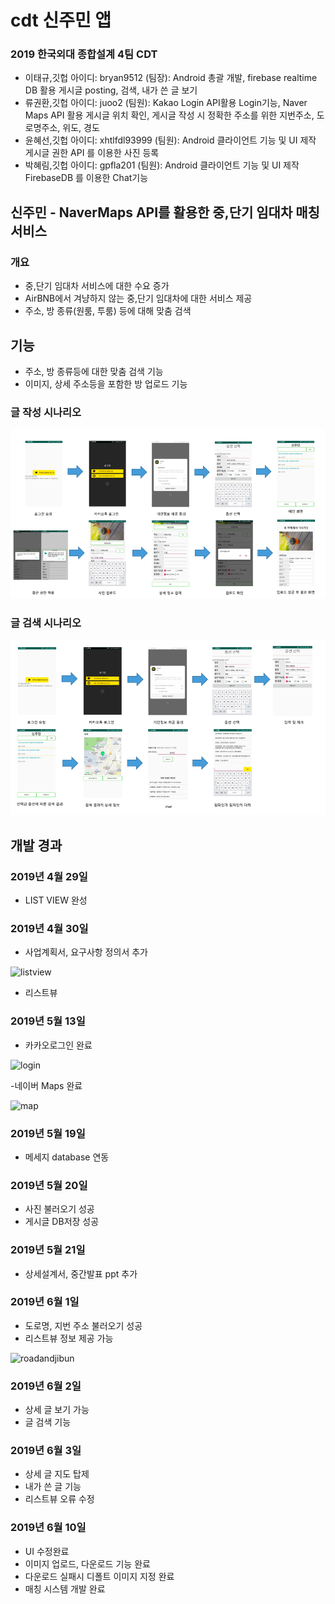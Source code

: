 # cdt 신주민 앱

### 2019 한국외대 종합설계 4팀 CDT
- 이태규,깃헙 아이디: bryan9512 (팀장): Android 총괄 개발, firebase realtime DB 활용 게시글 posting, 검색, 내가 쓴 글 보기
- 류권환,깃헙 아이디: juoo2 (팀원): Kakao Login API활용 Login기능, Naver Maps API 활용 게시글 위치 확인, 게시글 작성 시 정확한 주소를 위한 지번주소, 도로명주소, 위도, 경도
- 윤혜선,깃헙 아이디: xhtlfdl93999 (팀원): Android 클라이언트 기능 및 UI 제작 게시글 권한 API 를 이용한 사진 등록
- 박혜림,깃헙 아이디: gpfla201 (팀원): Android 클라이언트 기능 및 UI 제작 FirebaseDB 를 이용한 Chat기능

## 신주민 - NaverMaps API를 활용한 중,단기 임대차 매칭 서비스

### 개요

- 중,단기 임대차 서비스에 대한 수요 증가
- AirBNB에서 겨냥하지 않는 중,단기 임대차에 대한 서비스 제공
- 주소, 방 종류(원룸, 투룸) 등에 대해 맞춤 검색 

## 기능

- 주소, 방 종류등에 대한 맞춤 검색 기능
- 이미지, 상세 주소등을 포함한 방 업로드 기능



### 글 작성 시나리오
![writes](./screenshot/writes.png)

### 글 검색 시나리오
![searchs](./screenshot/searchs.png)

## 개발 경과

### 2019년 4월 29일
- LIST VIEW 완성


### 2019년 4월 30일
- 사업계획서, 요구사항 정의서 추가


![listview](./screenshot/listview.JPG)


- 리스트뷰

### 2019년 5월 13일
- 카카오로그인 완료

![login](./screenshot/login.png)

-네이버 Maps 완료

![map](./screenshot/map.JPG)

### 2019년 5월 19일
- 메세지 database 연동

### 2019년 5월 20일
- 사진 불러오기 성공
- 게시글 DB저장 성공

### 2019년 5월 21일
- 상세설계서, 중간발표 ppt 추가


### 2019년 6월 1일 
- 도로명, 지번 주소 불러오기 성공
- 리스트뷰 정보 제공 가능

![roadandjibun](./screenshot/roadandjibun.jpg)

### 2019년 6월 2일
- 상세 글 보기 가능
- 글 검색 기능

### 2019년 6월 3일
- 상세 글 지도 탑제
- 내가 쓴 글 기능
- 리스트뷰 오류 수정

### 2019년 6월 10일
- UI 수정완료
- 이미지 업로드, 다운로드 기능 완료
- 다운로드 실패시 디폴트 이미지 지정 완료
- 매칭 시스템 개발 완료
